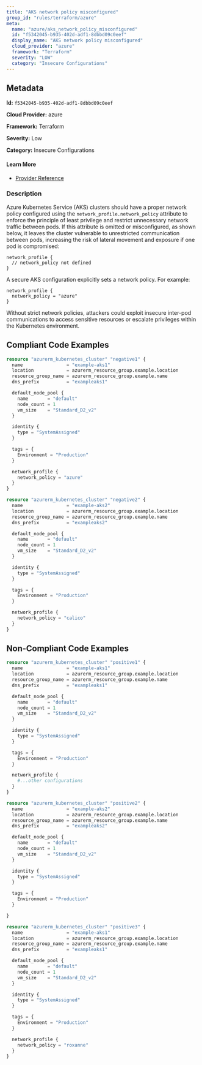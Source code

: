 ```yaml
---
title: "AKS network policy misconfigured"
group_id: "rules/terraform/azure"
meta:
  name: "azure/aks_network_policy_misconfigured"
  id: "f5342045-b935-402d-adf1-8dbbd09c0eef"
  display_name: "AKS network policy misconfigured"
  cloud_provider: "azure"
  framework: "Terraform"
  severity: "LOW"
  category: "Insecure Configurations"
---
```

## Metadata

**Id:** `f5342045-b935-402d-adf1-8dbbd09c0eef`

**Cloud Provider:** azure

**Framework:** Terraform

**Severity:** Low

**Category:** Insecure Configurations

#### Learn More

 - [Provider Reference](https://registry.terraform.io/providers/hashicorp/azurerm/latest/docs/data-sources/kubernetes_cluster)

### Description

 Azure Kubernetes Service (AKS) clusters should have a proper network policy configured using the `network_profile.network_policy` attribute to enforce the principle of least privilege and restrict unnecessary network traffic between pods. If this attribute is omitted or misconfigured, as shown below, it leaves the cluster vulnerable to unrestricted communication between pods, increasing the risk of lateral movement and exposure if one pod is compromised:

```
network_profile {
  // network_policy not defined
}
```

A secure AKS configuration explicitly sets a network policy. For example:

```
network_profile {
  network_policy = "azure"
}
```
Without strict network policies, attackers could exploit insecure inter-pod communications to access sensitive resources or escalate privileges within the Kubernetes environment.


## Compliant Code Examples
```tf
resource "azurerm_kubernetes_cluster" "negative1" {
  name                = "example-aks1"
  location            = azurerm_resource_group.example.location
  resource_group_name = azurerm_resource_group.example.name
  dns_prefix          = "exampleaks1"

  default_node_pool {
    name       = "default"
    node_count = 1
    vm_size    = "Standard_D2_v2"
  }

  identity {
    type = "SystemAssigned"
  }

  tags = {
    Environment = "Production"
  }

  network_profile {
    network_policy = "azure"
  }
}

resource "azurerm_kubernetes_cluster" "negative2" {
  name                = "example-aks2"
  location            = azurerm_resource_group.example.location
  resource_group_name = azurerm_resource_group.example.name
  dns_prefix          = "exampleaks2"

  default_node_pool {
    name       = "default"
    node_count = 1
    vm_size    = "Standard_D2_v2"
  }

  identity {
    type = "SystemAssigned"
  }

  tags = {
    Environment = "Production"
  }

  network_profile {
    network_policy = "calico"
  }
}
```
## Non-Compliant Code Examples
```tf
resource "azurerm_kubernetes_cluster" "positive1" {
  name                = "example-aks1"
  location            = azurerm_resource_group.example.location
  resource_group_name = azurerm_resource_group.example.name
  dns_prefix          = "exampleaks1"

  default_node_pool {
    name       = "default"
    node_count = 1
    vm_size    = "Standard_D2_v2"
  }

  identity {
    type = "SystemAssigned"
  }

  tags = {
    Environment = "Production"
  }

  network_profile {
    #...other configurations
  }
}

resource "azurerm_kubernetes_cluster" "positive2" {
  name                = "example-aks2"
  location            = azurerm_resource_group.example.location
  resource_group_name = azurerm_resource_group.example.name
  dns_prefix          = "exampleaks2"

  default_node_pool {
    name       = "default"
    node_count = 1
    vm_size    = "Standard_D2_v2"
  }

  identity {
    type = "SystemAssigned"
  }

  tags = {
    Environment = "Production"
  }

}

resource "azurerm_kubernetes_cluster" "positive3" {
  name                = "example-aks1"
  location            = azurerm_resource_group.example.location
  resource_group_name = azurerm_resource_group.example.name
  dns_prefix          = "exampleaks1"

  default_node_pool {
    name       = "default"
    node_count = 1
    vm_size    = "Standard_D2_v2"
  }

  identity {
    type = "SystemAssigned"
  }

  tags = {
    Environment = "Production"
  }

  network_profile {
    network_policy = "roxanne"
  }
}
```